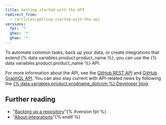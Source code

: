 ```yaml
---
title: Getting started with the API
redirect_from:
  - /articles/getting-started-with-the-api
versions:
  fpt: '*'
  ghes: '*'
  ghae: '*'
---
```


To automate common tasks, back up your data, or create integrations that extend {% data variables.product.product_name %}, you can use the {% data variables.product.product_name %} API.

For more information about the API, see the [GitHub REST API](/rest) and [GitHub GraphQL API](/graphql). You can also stay current with API-related news by following the [{% data variables.product.prodname_dotcom %} Developer blog](https://developer.github.com/changes/).

## Further reading

- "[Backing up a repository](/articles/backing-up-a-repository)"{% ifversion fpt %}
- "[About integrations](/articles/about-integrations)"{% endif %}
